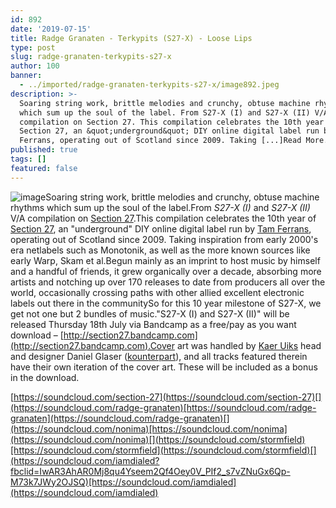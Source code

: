 ```yaml
---
id: 892
date: '2019-07-15'
title: Radge Granaten - Terkypits (S27-X) - Loose Lips
type: post
slug: radge-granaten-terkypits-s27-x
author: 100
banner:
  - ../imported/radge-granaten-terkypits-s27-x/image892.jpeg
description: >-
  Soaring string work, brittle melodies and crunchy, obtuse machine rhythms
  which sum up the soul of the label. From S27-X (I) and S27-X (II) V/A
  compilation on Section 27. This compilation celebrates the 10th year of
  Section 27, an &quot;underground&quot; DIY online digital label run by Tam
  Ferrans, operating out of Scotland since 2009. Taking [...]Read More...
published: true
tags: []
featured: false
---
```

![image](../../imported/radge-granaten-terkypits-s27-x/image892.jpeg)Soaring string work, brittle melodies and crunchy, obtuse machine rhythms which sum up the soul of the label.From _S27-X (I)_ and _S27-X (II)_ V/A compilation on [Section 27](https://section27.bandcamp.com).This compilation celebrates the 10th year of [Section 27](https://section27.bandcamp.com), an "underground" DIY online digital label run by [Tam Ferrans](https://nonima.bandcamp.com), operating out of Scotland since 2009. Taking inspiration from early 2000's era netlabels such as Monotonik, as well as the more known sources like early Warp, Skam et al.Begun mainly as an imprint to host music by himself and a handful of friends, it grew organically over a decade, absorbing more artists and notching up over 170 releases to date from producers all over the world, occasionally crossing paths with other allied excellent electronic labels out there in the communitySo for this 10 year milestone of S27-X, we get not one but 2 bundles of music."S27-X (I) and S27-X (II)" will be released Thursday 18th July via Bandcamp as a free/pay as you want download – [](https://section27.bandcamp.com)[http://section27.bandcamp.com](http://section27.bandcamp.com).Cover art was handled by [Kaer Uiks](https://kaer-uiks.com/) head and designer Daniel Glaser ([kounterpart](https://kounterpart.com/)), and all tracks featured therein have their own iteration of the cover art. These will be included as a bonus in the download.

[](https://soundcloud.com/section-27)[https://soundcloud.com/section-27](https://soundcloud.com/section-27)[](https://soundcloud.com/radge-granaten)[https://soundcloud.com/radge-granaten](https://soundcloud.com/radge-granaten)[](https://soundcloud.com/nonima)[https://soundcloud.com/nonima](https://soundcloud.com/nonima)[](https://soundcloud.com/stormfield)[https://soundcloud.com/stormfield](https://soundcloud.com/stormfield)[](https://soundcloud.com/iamdialed?fbclid=IwAR3AhAR0Mj8qu4Yseem2Qf4Oey0V_PIf2_s7vZNuGx6Qp-M73k7JWy2OJSQ)[https://soundcloud.com/iamdialed](https://soundcloud.com/iamdialed)